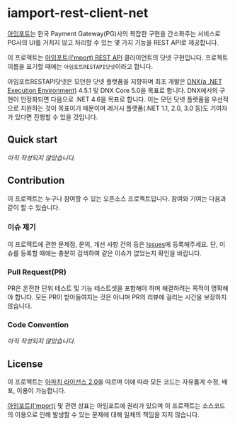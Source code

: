 # iamport-rest-client-net
[아임포트](http://www.iamport.kr/)는 한국 Payment Gateway(PG)사의 복잡한 구현을 간소화주는 서비스로 PG사의 UI를 거치지 않고 처리할 수 있는 몇 가지 기능을 REST API로 제공합니다.

이 프로젝트는 [아임포트(I'mport) REST API](https://api.iamport.kr/) 클라이언트의 닷넷 구현입니다. 프로젝트 이름을 표기할 때에는 `아임포트RESTAPI닷넷`이라고 합니다.

아임포트RESTAPI닷넷은 모던한 닷넷 플랫폼을 지향하며 최초 개발은 [DNX(a .NET Execution Environment)](https://github.com/aspnet/dnx) 4.5.1 및 DNX Core 5.0을 목표로 합니다. DNX에서의 구현이 안정화되면 다음으로 .NET 4.6을 목표로 합니다. 이는 모던 닷넷 플랫폼을 우선적으로 지원하는 것이 목표이기 때문이며 레거시 플랫폼(.NET 1.1, 2.0, 3.0 등)도 기여자가 있다면 진행할 수 있을 것입니다.


## Quick start
*아직 작성되지 않았습니다.*

## Contribution
이 프로젝트는 누구나 참여할 수 있는 오픈소스 프로젝트입니다. 참여와 기여는 다음과 같이 할 수 있습니다.

### 이슈 제기
이 프로젝트에 관한 문제점, 문의, 개선 사항 건의 등은 [Issues](https://github.com/gongdo/iamport-rest-client-net/issues)에 등록해주세요. 단, 이슈를 등록할 때에는 충분히 검색하여 같은 이슈가 없었는지 확인을 바랍니다.

### Pull Request(PR)
PR은 온전한 단위 테스트 및 기능 테스트셋을 포함해야 하며 해결하려는 목적이 명확해야 합니다. 모든 PR이 받아들여지는 것은 아니며 PR의 리뷰에 걸리는 시간을 보장하지 않습니다.

### Code Convention
*아직 작성되지 않았습니다.*

## License
이 프로젝트는 [아파치 라이선스 2.0](https://github.com/gongdo/iamport-rest-client-net/blob/master/LICENSE)을 따르며 이에 따라 모든 코드는 자유롭게 수정, 배포, 이용이 가능합니다.

[아임포트(I'mport)](http://www.iamport.kr/) 및 관련 상표는 아임포트에 권리가 있으며 이 프로젝트는 소스코드의 이용으로 인해 발생할 수 있는 문제에 대해 일체의 책임을 지지 않습니다.
